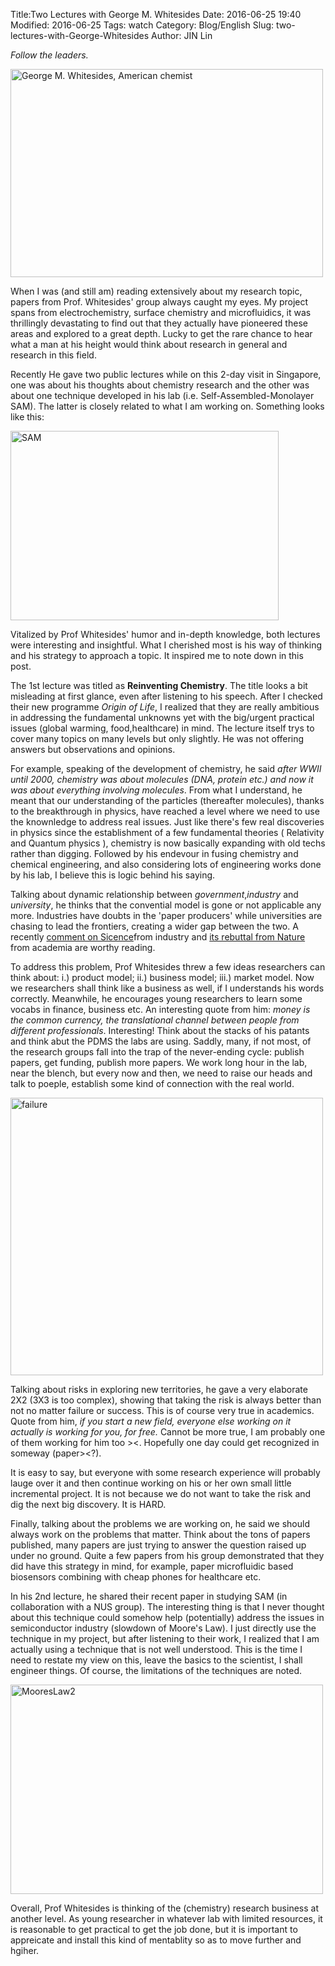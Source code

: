 Title:Two Lectures with George M. WhitesidesDate: 2016-06-25 19:40Modified: 2016-06-25Tags: watchCategory: Blog/EnglishSlug: two-lectures-with-George-WhitesidesAuthor: JIN Lin

*Follow the leaders.* 

<a data-flickr-embed="true"  href="https://www.flickr.com/photos/108107823@N04/36260936241/in/dateposted-public/" title="George M. Whitesides, American chemist"><img src="https://farm5.staticflickr.com/4348/36260936241_b19cd8d93f.jpg" width="500" height="333" alt="George M. Whitesides, American chemist"></a><script async src="//embedr.flickr.com/assets/client-code.js" charset="utf-8"></script>

When I was (and still am) reading extensively about my research topic,  papers from Prof. Whitesides' group always caught my eyes. My project spans from electrochemistry, surface chemistry and microfluidics, it was thrillingly devastating to find out that they actually have pioneered these areas and explored to a great depth. Lucky to get the rare chance to hear what a man at his height would think about research in general and research in this field.


Recently He gave two public lectures while on this 2-day visit in Singapore, one was about his thoughts about chemistry research and the other was about one technique developed in his lab (i.e. Self-Assembled-Monolayer SAM). The latter is closely related to what I am working on. Something looks like this: 

<a data-flickr-embed="true"  href="https://www.flickr.com/photos/108107823@N04/35562364444/in/dateposted-public/" title="SAM"><img src="https://farm5.staticflickr.com/4345/35562364444_a672c7d44d.jpg" width="429" height="303" alt="SAM"></a><script async src="//embedr.flickr.com/assets/client-code.js" charset="utf-8"></script>


Vitalized by Prof Whitesides' humor and in-depth knowledge, both lectures were interesting and insightful. What I cherished most is his way of thinking and his strategy to approach a topic. It inspired me to note down in this post.

The 1st lecture was titled as **Reinventing Chemistry**. The title looks a bit misleading at first glance, even after listening to his speech. After I checked their new programme *Origin of Life*, I realized that they are really ambitious in addressing the fundamental unknowns yet with the big/urgent practical issues (global warming, food,healthcare) in mind. The lecture itself trys to cover many topics on many levels but only slightly. He was not offering answers but observations and opinions. 

For example, speaking of the development of chemistry, he said *after WWII until 2000, chemistry was about molecules (DNA, protein etc.) and now it was about everything involving molecules*. From what I understand, he meant that our understanding of the particles (thereafter molecules), thanks to the breakthrough in physics,  have reached a level  where we need to use the knownledge to address real issues. Just like there's few real  discoveries in physics since the establishment of a few fundamental theories ( Relativity and Quantum physics ), chemistry is now basically expanding with old techs rather than digging. Followed by his endevour in fusing chemistry and chemical engineering, and also considering lots of engineering works done by his lab, I believe this is logic behind his saying.  

Talking about dynamic relationship between *government*,*industry* and *university*, he thinks that the convential model is gone or not applicable any more. Industries have doubts in the 'paper producers' while universities are chasing to lead the frontiers, creating a wider gap between the two. A recently [comment on Sicence](http://stm.sciencemag.org/content/8/336/336ed5)from industry and [its rebuttal from Nature](http://www.nature.com/nbt/journal/v34/n6/full/nbt.3619.html) from academia are worthy reading. 

To address this problem, Prof Whitesides threw a few ideas researchers can think about: i.) product model; ii.) business model; iii.) market model. Now we researchers shall think like a business as well, if I understands his words correctly. Meanwhile, he encourages young researchers to learn some vocabs in finance, business etc. An interesting quote from him: *money is the common currency, the translational channel between people from different professionals*.  Interesting! Think about the stacks of his patants and think abut the PDMS the labs are using. Saddly, many, if not most, of the research groups fall into the trap of the never-ending cycle: publish papers, get funding, publish more papers. We work long hour in the lab, near the blench, but every now and then, we need to raise our heads and talk to poeple, establish some kind of connection with the real world. 

<a data-flickr-embed="true"  href="https://www.flickr.com/photos/108107823@N04/36001107680/in/dateposted-public/" title="failure"><img src="https://farm5.staticflickr.com/4417/36001107680_4ed1ea4bca.jpg" width="500" height="444" alt="failure"></a><script async src="//embedr.flickr.com/assets/client-code.js" charset="utf-8"></script>

Talking about risks in exploring new territories, he gave a very elaborate 2X2 (3X3 is too complex), showing that taking the risk is always better than not no matter failure or success. This is of course very true in academics. Quote from him, *if you start a new field, everyone else working on it actually is working for you, for free.* Cannot be more true, I am probably one of them working for him too ><. Hopefully one day could get recognized in someway (paper><?). 

It is easy to say, but everyone with some research experience will probably lauge over it and then continue working on his or her own small little incremental project. It is not because we do not want to take the risk and dig the next big discovery. It is HARD. 


Finally, talking about the problems we are working on, he said we should always work on the problems that matter. Think about the tons of papers published, many papers are just trying to answer the question raised up under no ground. Quite a few papers from his group demonstrated that they did have this strategy in mind, for example, paper microfluidic based biosensors combining with cheap phones for healthcare etc. 

In his 2nd lecture, he shared their recent paper in studying SAM (in collaboration with a NUS group). The interesting thing is that I never thought about this technique could somehow help (potentially) address the issues in semiconductor industry (slowdown of Moore's Law). I just directly use the technique in my project, but after listening to their work, I realized that I am actually using a technique that is not well understood. This is the time I need to restate my view on this, leave the basics to the scientist, I shall engineer things. Of course, the limitations of the techniques are noted. 

<a data-flickr-embed="true"  href="https://www.flickr.com/photos/108107823@N04/35562366434/in/dateposted-public/" title="MooresLaw2"><img src="https://farm5.staticflickr.com/4414/35562366434_f68db10b53.jpg" width="500" height="335" alt="MooresLaw2"></a><script async src="//embedr.flickr.com/assets/client-code.js" charset="utf-8"></script>

Overall, Prof Whitesides is thinking of the (chemistry) research business at another level. As young researcher in whatever lab with limited resources, it is reasonable to get practical to get the job done, but it is important to appreicate and install this kind of mentablity so as to move further and hgiher. 